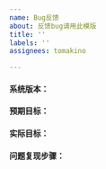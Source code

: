 ```yaml
---
name: Bug反馈
about: 反馈bug请用此模版
title: ''
labels: ''
assignees: tomakino

---
```


#### 系统版本：

#### 预期目标：

#### 实际目标：

#### 问题复现步骤：
